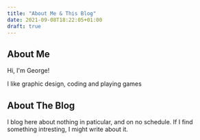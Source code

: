 ```yaml
---
title: "About Me & This Blog"
date: 2021-09-08T18:22:05+01:00
draft: true
---
```


## About Me

Hi, I'm George!

I like graphic design, coding and playing games

## About The Blog

I blog here about nothing in paticular, and on no schedule.
If I find something intresting, I might write about it.
